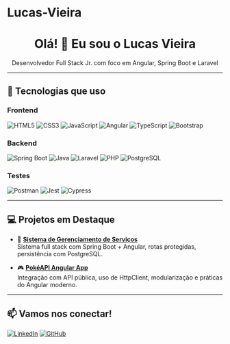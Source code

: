 # Lucas-Vieira

<h1 align="center">Olá! 👋 Eu sou o Lucas Vieira</h1>

<p align="center">Desenvolvedor Full Stack Jr. com foco em Angular, Spring Boot e Laravel</p>

---

## 🚀 Tecnologias que uso

### Frontend
![HTML5](https://img.shields.io/badge/HTML5-E34F26?style=for-the-badge&logo=html5&logoColor=white)
![CSS3](https://img.shields.io/badge/CSS3-1572B6?style=for-the-badge&logo=css3&logoColor=white)
![JavaScript](https://img.shields.io/badge/JavaScript-F7DF1E?style=for-the-badge&logo=javascript&logoColor=black)
![Angular](https://img.shields.io/badge/Angular-DD0031?style=for-the-badge&logo=angular&logoColor=white)
![TypeScript](https://img.shields.io/badge/TypeScript-3178C6?style=for-the-badge&logo=typescript&logoColor=white)
![Bootstrap](https://img.shields.io/badge/Bootstrap-7952B3?style=for-the-badge&logo=bootstrap&logoColor=white)

### Backend
![Spring Boot](https://img.shields.io/badge/Spring_Boot-6DB33F?style=for-the-badge&logo=spring-boot&logoColor=white)
![Java](https://img.shields.io/badge/Java-ED8B00?style=for-the-badge&logo=java&logoColor=white)
![Laravel](https://img.shields.io/badge/Laravel-F55247?style=for-the-badge&logo=laravel&logoColor=white)
![PHP](https://img.shields.io/badge/PHP-777BB4?style=for-the-badge&logo=php&logoColor=white)
![PostgreSQL](https://img.shields.io/badge/PostgreSQL-4169E1?style=for-the-badge&logo=postgresql&logoColor=white)

### Testes
![Postman](https://img.shields.io/badge/Postman-FF6C37?style=for-the-badge&logo=postman&logoColor=white)
![Jest](https://img.shields.io/badge/Jest-C21325?style=for-the-badge&logo=jest&logoColor=white)
![Cypress](https://img.shields.io/badge/Cypress-17202C?style=for-the-badge&logo=cypress&logoColor=white)

---

## 💻 Projetos em Destaque

- 🔧 **[Sistema de Gerenciamento de Serviços](https://github.com/seuusuario/repositorio1)**  
  Sistema full stack com Spring Boot + Angular, rotas protegidas, persistência com PostgreSQL.

- 🎮 **[PokéAPI Angular App](https://github.com/seuusuario/repositorio2)**  
  Integração com API pública, uso de HttpClient, modularização e práticas do Angular moderno.

---

## 📫 Vamos nos conectar!
[![LinkedIn](https://img.shields.io/badge/LinkedIn-blue?style=for-the-badge&logo=linkedin&logoColor=white)]([https://www.linkedin.com/in/seuusuario](https://www.linkedin.com/in/lucas-vieira-5125a8244/))
[![GitHub](https://img.shields.io/badge/GitHub-000?style=for-the-badge&logo=github&logoColor=white)](https://github.com/seuusuario)
